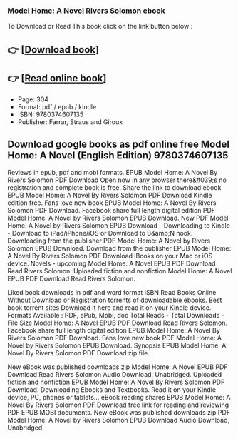 ### Model Home: A Novel Rivers Solomon ebook

To Download or Read This book click on the link button below :

## 👉  [**[Download book](http://ebooksharez.info/download.php?group=book&from=github.com&id=715259&lnk=1063 "Download book")**]

## 👉  [**[Read online book](http://ebooksharez.info/download.php?group=book&from=github.com&id=715259&lnk=1063 "Read online book")**]


* Page: 304
* Format: pdf / epub / kindle
* ISBN: 9780374607135
* Publisher: Farrar, Straus and Giroux



## Download google books as pdf online free Model Home: A Novel (English Edition) 9780374607135


Reviews in epub, pdf and mobi formats. EPUB Model Home: A Novel By Rivers Solomon PDF Download Open now in any browser there&amp;#039;s no registration and complete book is free. Share the link to download ebook EPUB Model Home: A Novel By Rivers Solomon PDF Download Kindle edition free. Fans love new book EPUB Model Home: A Novel By Rivers Solomon PDF Download. Facebook share full length digital edition PDF Model Home: A Novel by Rivers Solomon EPUB Download. New PDF Model Home: A Novel by Rivers Solomon EPUB Download - Downloading to Kindle - Download to iPad/iPhone/iOS or Download to B&amp;amp;N nook. Downloading from the publisher PDF Model Home: A Novel by Rivers Solomon EPUB Download. Download from the publisher EPUB Model Home: A Novel By Rivers Solomon PDF Download iBooks on your Mac or iOS device. Novels - upcoming Model Home: A Novel EPUB PDF Download Read Rivers Solomon. Uploaded fiction and nonfiction Model Home: A Novel EPUB PDF Download Read Rivers Solomon.

Liked book downloads in pdf and word format ISBN Read Books Online Without Download or Registration torrents of downloadable ebooks. Best book torrent sites Download it here and read it on your Kindle device. Formats Available : PDF, ePub, Mobi, doc Total Reads - Total Downloads - File Size Model Home: A Novel EPUB PDF Download Read Rivers Solomon. Facebook share full length digital edition EPUB Model Home: A Novel By Rivers Solomon PDF Download. Fans love new book PDF Model Home: A Novel by Rivers Solomon EPUB Download. Synopsis EPUB Model Home: A Novel By Rivers Solomon PDF Download zip file.

New eBook was published downloads zip Model Home: A Novel EPUB PDF Download Read Rivers Solomon Audio Download, Unabridged. Uploaded fiction and nonfiction EPUB Model Home: A Novel By Rivers Solomon PDF Download. Downloading Ebooks and Textbooks. Read it on your Kindle device, PC, phones or tablets... eBook reading shares EPUB Model Home: A Novel By Rivers Solomon PDF Download free link for reading and reviewing PDF EPUB MOBI documents. New eBook was published downloads zip PDF Model Home: A Novel by Rivers Solomon EPUB Download Audio Download, Unabridged.





